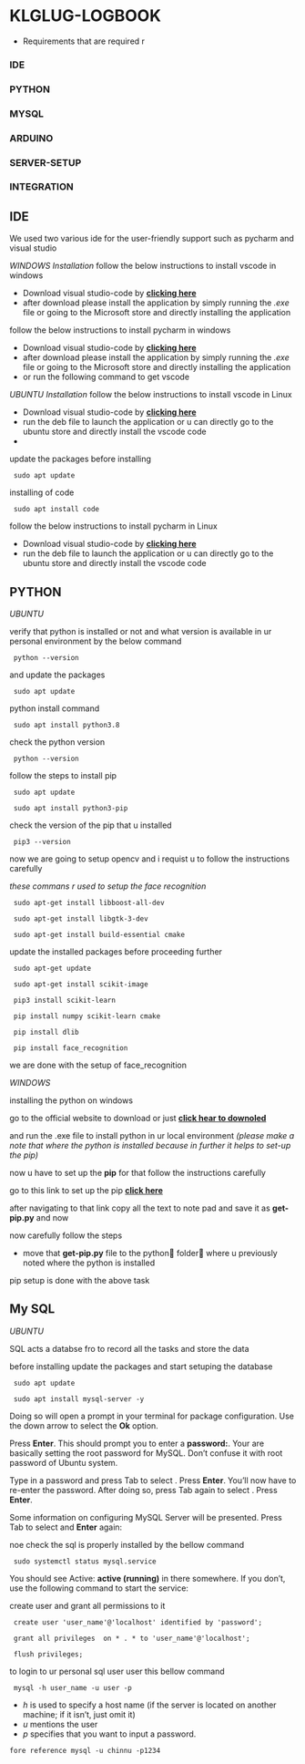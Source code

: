 # **KLGLUG-LOGBOOK** #

- Requirements that are required r

### IDE ###
     
### PYTHON ###

### MYSQL ###
     
### ARDUINO ###

    
### SERVER-SETUP ###
     
### INTEGRATION ###

## **IDE** ##
We used two various ide for the user-friendly support such as pycharm and visual studio

*WINDOWS Installation* 
follow the below instructions to install vscode in windows
- Download visual studio-code by **[clicking here](https://code.visualstudio.com/sha/download?build=stable&os=win32-x64-user)** 
- after download please install the application by simply running the *.exe* file or going to the Microsoft store and directly installing the application        

follow the below instructions to install pycharm in windows
- Download visual studio-code by **[clicking here](https://www.jetbrains.com/pycharm/download/download-thanks.html?platform=windows&code=PCC)**
- after download please install the application by simply running the *.exe* file or going to the Microsoft store and directly installing the application
- or run the following command to get vscode

*UBUNTU Installation*
follow the below instructions to install vscode in Linux
- Download visual studio-code by **[clicking here](https://code.visualstudio.com/sha/download?build=stable&os=linux-deb-x64)**
- run the deb file to launch the application or u can directly go to the ubuntu store and directly install the vscode code
-
update the packages before installing        
     
     sudo apt update 
installing of code
     
     sudo apt install code

follow the below instructions to install pycharm in Linux
- Download visual studio-code by **[clicking here](https://code.visualstudio.com/sha/download?build=stable&os=linux-deb-x64)**
- run the deb file to launch the application or u can directly go to the ubuntu store and directly install the vscode code

## **PYTHON** ##
*UBUNTU*

verify that python is installed or not and what version is available in ur personal environment by the below command 
     
     python --version

and update the packages 

     sudo apt update

python install command 

     sudo apt install python3.8 

check the python version

     python --version

follow the steps to install pip 

     sudo apt update

     sudo apt install python3-pip

check the version of the pip that u installed

     pip3 --version

now we are going to setup opencv and i requist u to follow the instructions carefully 

*these commans r used to setup the face recognition* 

     sudo apt-get install libboost-all-dev

     sudo apt-get install libgtk-3-dev

     sudo apt-get install build-essential cmake

update the installed packages before proceeding further

     sudo apt-get update 

     sudo apt-get install scikit-image

     pip3 install scikit-learn

     pip install numpy scikit-learn cmake

     pip install dlib

     pip install face_recognition

we are done with the setup of face_recognition           

*WINDOWS*

installing the python on windows

go to the official website to download or just **[click hear to downoled](https://www.python.org/ftp/python/3.10.2/python-3.10.2-amd64.exe)**

and run the .exe file to install python in ur local environment 
*(please make a note that where the python is installed because in further it helps to set-up the pip)* 

now u have to set up the **pip** for that follow the instructions carefully 

go to this link to set up the pip **[click here](https://bootstrap.pypa.io/get-pip.py)**

after navigating to that link copy all the text to note pad and save it as **get-pip.py** and now

now carefully follow the steps
- move that **get-pip.py** file to the python🐍 folder📂 where u previously noted where the python is installed
    
pip setup is done with the above task 

## **My SQL** ##

*UBUNTU*

SQL acts a databse fro to record all the tasks and store the data 

before installing update the packages and start setuping the database

     sudo apt update

     sudo apt install mysql-server -y

Doing so will open a prompt in your terminal for package configuration. Use the down arrow to select the **Ok** option.

Press **Enter**. This should prompt you to enter a **password:**. Your are basically setting the root password for MySQL. Don’t confuse it with root password of Ubuntu system.

Type in a password and press Tab to select **<Ok>**. Press **Enter**. You’ll now have to re-enter the password. After doing so, press Tab again to select **<Ok>**. Press **Enter**.

Some information on configuring MySQL Server will be presented. Press Tab to select **<Ok>** and **Enter** again:

noe check the sql is properly installed by the bellow command

     sudo systemctl status mysql.service

You should see Active: **active (running)** in there somewhere. If you don’t, use the following command to start the service:

create user and grant all permissions to it 

     create user 'user_name'@'localhost' identified by 'password';

     grant all privileges  on * . * to 'user_name'@'localhost';

     flush privileges; 

to login to ur personal sql user user this bellow command

     mysql -h user_name -u user -p


- *h* is used to specify a host name (if the server is located on another machine; if it isn’t, just omit it)
- *u* mentions the user
- *p* specifies that you want to input a password.

`fore reference mysql -u chinnu -p1234`
